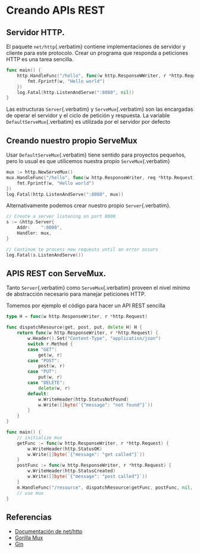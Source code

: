 # Creando APIs REST

## Servidor HTTP.

El paquete `net/http`{.verbatim} contiene implementaciones de servidor y
cliente para este protocolo. Crear un programa que responda a peticiones
HTTP es una tarea sencilla.

``` go
func main() {
    http.HandleFunc("/hello", func(w http.ResponseWWriter, r *http.Request) {
        fmt.Fprintf(w, "Hello world")
    })
    log.Fatal(http.ListenAndServe(":8080", nil))
}
```

Las estructuras `Server`{.verbatim} y `ServeMux`{.verbatim} son las
encargadas de operar el servidor y el ciclo de petición y respuesta. La
variable `DefaultServeMux`{.verbatim} es utilizada por el servidor por
defecto

## Creando nuestro propio ServeMux

Usar `DefaultServeMux`{.verbatim} tiene sentido para proyectos pequeños,
pero lo usual es que utilicemos nuestra propio `ServeMux`{.verbatim}

``` go
mux := http.NewServeMux()
mux.HandleFunc("/hello", func(w http.ResponseWriter, req *http.Request) {
    fmt.Fprintf(w, "Hello world")
})
log.Fatal(http.ListenAndServe(":8080", mux))
```

Alternativamente podemos crear nuestro propio `Server`{.verbatim}.

``` go
// Create a server listening on port 8000
s := &http.Server{
    Addr:    ":8000",
    Handler: mux,
}

// Continue to process new requests until an error occurs
log.Fatal(s.ListenAndServe())
```

## APIS REST con ServeMux.

Tanto `Server`{.verbatim} como `ServeMux`{.verbatim} proveen el nivel
mínimo de abstracción necesario para manejar peticiones HTTP.

Tomemos por ejemplo el código para hacer un API REST sencilla

``` go
type H = func(w http.ResponseWriter, r *http.Request)

func dispatchResource(get, post, put, delete H) H {
    return func(w http.ResponseWriter, r *http.Request) {
        w.Header().Set("Content-Type", "application/json")
        switch r.Method {
        case "GET":
            get(w, r)
        case "POST":
            post(w, r)
        case "PUT":
            put(w, r)
        case "DELETE":
            delete(w, r)
        default:
            w.WriteHeader(http.StatusNotFound)
            w.Write([]byte(`{"message": "not found"}`))
        }
    }
}

func main() {
    // initialize mux
    getFunc := func(w http.ResponseWriter, r *http.Request) {
        w.WriteHeader(http.StatusOK)
        w.Write([]byte(`{"message": "get called"}`))
    }
    postFunc := func(w http.ResponseWriter, r *http.Request) {
        w.WriteHeader(http.StatusCreated)
        w.Write([]byte(`{"message": "post called"}`))
    }
    m.HandleFunc("/resource", dispatchResource(getFunc, postFunc, nil, nil))
    // use mux
}
```

## Referencias

-   [Documentación de net/http](https://pkg.go.dev/net/http)
-   [Gorilla Mux](https://github.com/gorilla/mux)
-   [Gin](https://github.com/gin-gonic/gin)
